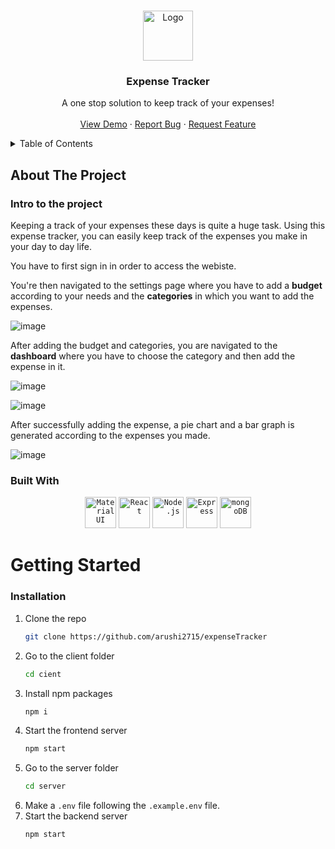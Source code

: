 <a name="readme-top"></a>

<!-- PROJECT LOGO -->
<br />
<div align="center">
  <a href="https://github.com/arushi2715/expenseTracker">
    <img src="https://cdn-icons-png.flaticon.com/512/9156/9156476.png" alt="Logo" width="80" height="80">
  </a>

  <h3 align="center">Expense Tracker</h3>

  <p align="center">
    A one stop solution to keep track of your expenses!
    <br />
    <!-- <a href="https://github.com/othneildrew/Best-README-Template"><strong>Explore the docs »</strong></a>
    <br /> -->
    <br />
    <a href="https://expensetracker-1234.netlify.app/">View Demo</a>
    ·
    <a href="https://github.com/arushi2715/expenseTracker">Report Bug</a>
    ·
    <a href="https://github.com/arushi2715/expenseTracker">Request Feature</a>
  </p>
</div>



<!-- TABLE OF CONTENTS -->
<details>
  <summary>Table of Contents</summary>
  <ol>
    <li>
      <a href="#about-the-project">About The Project</a>
      <ul>
        <li><a href="intro">Intro to the project</a></li>
        <li><a href="#built-with">Built With</a></li>
      </ul>
    </li>
    <li>
      <a href="#getting-started">Getting Started</a>
      <ul>
        <li><a href="#installation">Installation</a></li>
      </ul>
    </li>
  </ol>
</details>



<!-- ABOUT THE PROJECT -->
## About The Project

### Intro to the project

Keeping a track of your expenses these days is quite a huge task. Using this expense tracker, you can easily keep track of the expenses you make in your day to day life.

You have to first sign in in order to access the webiste.

You're then navigated to the settings page where you have to add a <b>budget</b> according to your needs and the <b>categories</b> in which you want to add the expenses.

![image](https://user-images.githubusercontent.com/78142604/208252871-9cc97bab-43e8-4a7d-9bca-aefb36923614.png)


After adding the budget and categories, you are navigated to the <b>dashboard</b> where you have to choose the category and then add the expense in it.

![image](https://user-images.githubusercontent.com/78142604/208252973-71f38c05-e285-4a59-9870-9be15aeb1df0.png)

![image](https://user-images.githubusercontent.com/78142604/208254813-a1225218-6043-4452-b54f-e0520a7563b4.png)

After successfully adding the expense, a pie chart and a bar graph is generated according to the expenses you made.

![image](https://user-images.githubusercontent.com/78142604/208253018-1ef5a8f0-f2ab-4f16-897d-25043fd77394.png)


<!-- <p align="right">(<a href="#readme-top">back to top</a>)</p> -->



### Built With
<div align="center">
<code><img height="50" src="https://user-images.githubusercontent.com/25181517/189716630-fe6c084c-6c66-43af-aa49-64c8aea4a5c2.png" alt="Material UI" title="Material UI" /></code>
	<code><img height="50" src="https://user-images.githubusercontent.com/25181517/183897015-94a058a6-b86e-4e42-a37f-bf92061753e5.png" alt="React" title="React" /></code>
	<code><img height="50" src="https://user-images.githubusercontent.com/25181517/183568594-85e280a7-0d7e-4d1a-9028-c8c2209e073c.png" alt="Node.js" title="Node.js" /></code>
	<code><img height="50" src="https://user-images.githubusercontent.com/25181517/183859966-a3462d8d-1bc7-4880-b353-e2cbed900ed6.png" alt="Express" title="Express" /></code>
	<code><img height="50" src="https://user-images.githubusercontent.com/25181517/182884177-d48a8579-2cd0-447a-b9a6-ffc7cb02560e.png" alt="mongoDB" title="mongoDB" /></code>
</div>

<!-- <p align="right">(<a href="#readme-top">back to top</a>)</p> -->



<!-- GETTING STARTED -->
# Getting Started

### Installation

1. Clone the repo
   ```sh
   git clone https://github.com/arushi2715/expenseTracker
   ```
2. Go to the client folder
   ```sh
   cd cient
   ```
3. Install npm packages
    ```sh
   npm i
   ```
4. Start the frontend server
    ```sh
   npm start
   ```
5. Go to the server folder
   ```sh
   cd server
   ```
6. Make a `.env` file following the `.example.env` file.
7. Start the backend server
    ```sh
   npm start
   ```

<!-- <p align="right">(<a href="#readme-top">back to top</a>)</p> -->
